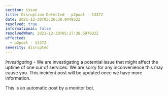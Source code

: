 ```yaml
---
section: issue
title: Disruption Detected - p2pool - 13372
date: 2021-12-30T05:26:38.044852Z
resolved: true
informational: false
resolvedWhen: 2021-12-30T05:27:38.597682Z
affected:
  - p2pool - 13372
severity: disrupted
---
```

*Investigating* - We are investigating a potential issue that might affect the uptime of one our of services. We are sorry for any inconvenience this may cause you. This incident post will be updated once we have more information.

This is an automatic post by a monitor bot.
        